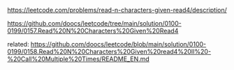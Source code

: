 https://leetcode.com/problems/read-n-characters-given-read4/description/

https://github.com/doocs/leetcode/tree/main/solution/0100-0199/0157.Read%20N%20Characters%20Given%20Read4

related: https://github.com/doocs/leetcode/blob/main/solution/0100-0199/0158.Read%20N%20Characters%20Given%20read4%20II%20-%20Call%20Multiple%20Times/README_EN.md  

